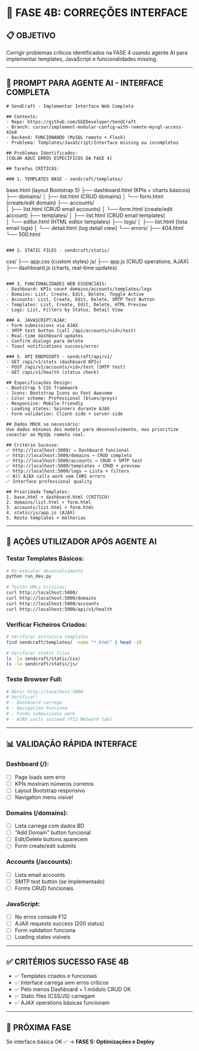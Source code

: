 # 🎯 FASE 4B: CORREÇÕES INTERFACE

## 📋 **OBJETIVO**
Corrigir problemas críticos identificados na FASE 4 usando agente AI para implementar templates, JavaScript e funcionalidades missing.

---

## 🤖 **PROMPT PARA AGENTE AI - INTERFACE COMPLETA**

```
# SendCraft - Implementar Interface Web Completa

## Contexto:
- Repo: https://github.com/GGEDeveloper/SendCraft
- Branch: cursor/implement-modular-config-with-remote-mysql-access-42e8
- Backend: FUNCIONANDO (MySQL remoto + Flask)
- Problema: Templates/JavaScript/Interface missing ou incompletos

## Problemas Identificados:
[COLAR AQUI ERROS ESPECÍFICOS DA FASE 4]

## Tarefas CRÍTICAS:

### 1. TEMPLATES BASE - sendcraft/templates/
```
base.html (layout Bootstrap 5)
├── dashboard.html (KPIs + charts básicos)
├── domains/
│   ├── list.html (CRUD domains)
│   └── form.html (create/edit domain)
├── accounts/  
│   ├── list.html (CRUD email accounts)
│   └── form.html (create/edit account)
├── templates/
│   ├── list.html (CRUD email templates)  
│   └── editor.html (HTML editor templates)
├── logs/
│   ├── list.html (lista email logs)
│   └── detail.html (log detail view)
└── errors/
    ├── 404.html
    └── 500.html
```

### 2. STATIC FILES - sendcraft/static/
```
css/
├── app.css (custom styles)
js/
├── app.js (CRUD operations, AJAX)
├── dashboard.js (charts, real-time updates)
```

### 3. FUNCIONALIDADES WEB ESSENCIAIS:
- Dashboard: KPIs count domains/accounts/templates/logs
- Domains: List, Create, Edit, Delete, Toggle Active
- Accounts: List, Create, Edit, Delete, SMTP Test Button
- Templates: List, Create, Edit, Delete, HTML Preview  
- Logs: List, Filters by Status, Detail View

### 4. JAVASCRIPT/AJAX:
- Form submissions via AJAX
- SMTP test button (call /api/accounts/<id>/test)
- Real-time dashboard updates
- Confirm dialogs para delete
- Toast notifications success/error

### 5. API ENDPOINTS - sendcraft/api/v1/
- GET /api/v1/stats (dashboard KPIs)
- POST /api/v1/accounts/<id>/test (SMTP test)
- GET /api/v1/health (status check)

## Especificações Design:
- Bootstrap 5 CSS framework
- Icons: Bootstrap Icons ou Font Awesome
- Color scheme: Professional (blues/greys)
- Responsive: Mobile-friendly
- Loading states: Spinners durante AJAX
- Form validation: Client-side + server-side

## Dados MOCK se necessário:
Use dados mínimos dos models para desenvolvimento, mas prioritize conectar ao MySQL remoto real.

## Critério Sucesso:
✅ http://localhost:5000/ → Dashboard funcional
✅ http://localhost:5000/domains → CRUD completo  
✅ http://localhost:5000/accounts → CRUD + SMTP test
✅ http://localhost:5000/templates → CRUD + preview
✅ http://localhost:5000/logs → Lista + filters
✅ All AJAX calls work sem CORS errors
✅ Interface professional quality

## Prioridade Templates:
1. base.html + dashboard.html (CRÍTICO)
2. domains/list.html + form.html
3. accounts/list.html + form.html  
4. static/js/app.js (AJAX)
5. Resto templates + melhorias
```

---

## 🔧 **AÇÕES UTILIZADOR APÓS AGENTE AI**

### **Testar Templates Básicos:**
```bash
# Re-executar desenvolvimento
python run_dev.py

# Testar URLs críticas:
curl http://localhost:5000/
curl http://localhost:5000/domains  
curl http://localhost:5000/accounts
curl http://localhost:5000/api/v1/health
```

### **Verificar Ficheiros Criados:**
```bash
# Verificar estrutura templates
find sendcraft/templates/ -name "*.html" | head -10

# Verificar static files  
ls -la sendcraft/static/css/
ls -la sendcraft/static/js/
```

### **Teste Browser Full:**
```bash
# Abrir http://localhost:5000
# Verificar:
# - Dashboard carrega
# - Navigation funciona
# - Forms submissions work
# - AJAX calls succeed (F12 Network tab)
```

---

## 📊 **VALIDAÇÃO RÁPIDA INTERFACE**

### **Dashboard (/):**
- [ ] Page loads sem erro
- [ ] KPIs mostram números corretos  
- [ ] Layout Bootstrap responsivo
- [ ] Navigation menu visível

### **Domains (/domains):**
- [ ] Lista carrega com dados BD
- [ ] "Add Domain" button funcional
- [ ] Edit/Delete buttons aparecem
- [ ] Form create/edit submits

### **Accounts (/accounts):**
- [ ] Lista email accounts
- [ ] SMTP test button (se implementado)
- [ ] Forms CRUD funcionais

### **JavaScript:**
- [ ] No erros console F12
- [ ] AJAX requests success (200 status)
- [ ] Form validation funciona
- [ ] Loading states visíveis

---

## ✅ **CRITÉRIOS SUCESSO FASE 4B**
- ✅ Templates criados e funcionais
- ✅ Interface carrega sem erros críticos
- ✅ Pelo menos Dashboard + 1 módulo CRUD OK
- ✅ Static files (CSS/JS) carregam
- ✅ AJAX operations básicas funcionam

---

## 🔄 **PRÓXIMA FASE**
Se interface básica OK ✅ → **FASE 5: Optimizações e Deploy**